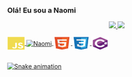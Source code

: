 ### Olá! Eu sou a Naomi

<div align="center">
  <a href="https://github.com/naomisoubhia">
  <img height="120em"  src="https://github-readme-stats.vercel.app/api?username=naomisoubhia&show_icons=true&theme=panda&include_all_commits=true&count_private=true"/>
  <img height="120em" src="https://github-readme-stats.vercel.app/api/top-langs/?username=naomisoubhia&layout=compact&langs_count=7&theme=panda"/>
</div>

  <div style="display: inline_block"><br>
  <img align="center" alt="Naomi" height="30" width="40" src="https://raw.githubusercontent.com/devicons/devicon/master/icons/javascript/javascript-plain.svg">
  <img align="center" alt="Naomi" height="30" width="40" src="https://cdn.jsdelivr.net/gh/devicons/devicon/icons/java/java-original.svg">
  <img align="center" alt="Naomi" height="30" width="40" src="https://raw.githubusercontent.com/devicons/devicon/master/icons/html5/html5-original.svg">
  <img align="center" alt="Naomi" height="30" width="40" src="https://raw.githubusercontent.com/devicons/devicon/master/icons/css3/css3-original.svg">
  <img align="center" alt="Naomi" height="30" width="40" src="https://raw.githubusercontent.com/devicons/devicon/master/icons/csharp/csharp-original.svg">
</div>
  
  ##

  ![Snake animation](https://github.com/naomisoubhia/naomisoubhia/blob/output/github-contribution-grid-snake.svg)
